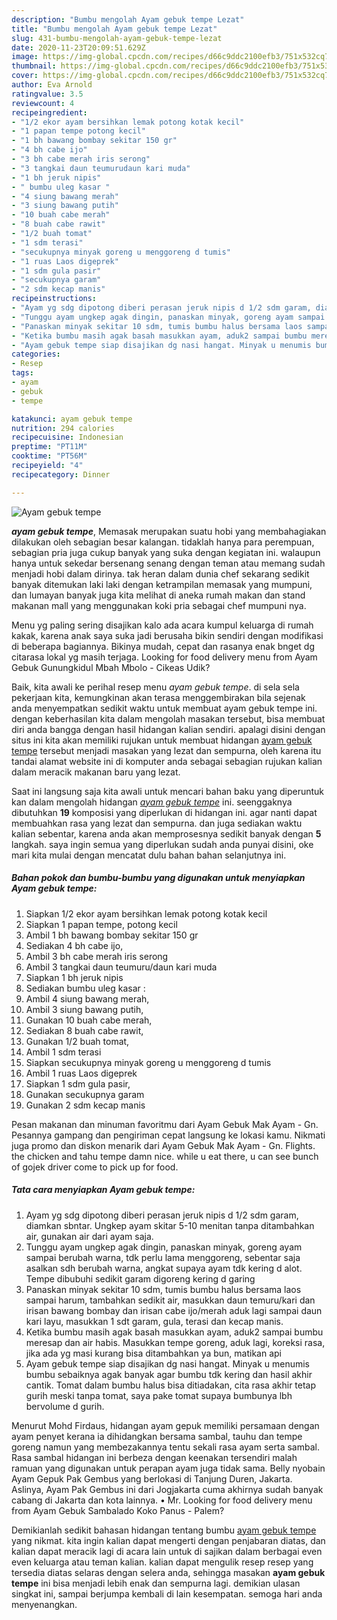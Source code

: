 ```yaml
---
description: "Bumbu mengolah Ayam gebuk tempe Lezat"
title: "Bumbu mengolah Ayam gebuk tempe Lezat"
slug: 431-bumbu-mengolah-ayam-gebuk-tempe-lezat
date: 2020-11-23T20:09:51.629Z
image: https://img-global.cpcdn.com/recipes/d66c9ddc2100efb3/751x532cq70/ayam-gebuk-tempe-foto-resep-utama.jpg
thumbnail: https://img-global.cpcdn.com/recipes/d66c9ddc2100efb3/751x532cq70/ayam-gebuk-tempe-foto-resep-utama.jpg
cover: https://img-global.cpcdn.com/recipes/d66c9ddc2100efb3/751x532cq70/ayam-gebuk-tempe-foto-resep-utama.jpg
author: Eva Arnold
ratingvalue: 3.5
reviewcount: 4
recipeingredient:
- "1/2 ekor ayam bersihkan lemak potong kotak kecil"
- "1 papan tempe potong kecil"
- "1 bh bawang bombay sekitar 150 gr"
- "4 bh cabe ijo"
- "3 bh cabe merah iris serong"
- "3 tangkai daun teumurudaun kari muda"
- "1 bh jeruk nipis"
- " bumbu uleg kasar "
- "4 siung bawang merah"
- "3 siung bawang putih"
- "10 buah cabe merah"
- "8 buah cabe rawit"
- "1/2 buah tomat"
- "1 sdm terasi"
- "secukupnya minyak goreng u menggoreng d tumis"
- "1 ruas Laos digeprek"
- "1 sdm gula pasir"
- "secukupnya garam"
- "2 sdm kecap manis"
recipeinstructions:
- "Ayam yg sdg dipotong diberi perasan jeruk nipis d 1/2 sdm garam, diamkan sbntar. Ungkep ayam skitar 5-10 menitan tanpa ditambahkan air, gunakan air dari ayam saja."
- "Tunggu ayam ungkep agak dingin, panaskan minyak, goreng ayam sampai berubah warna, tdk perlu lama menggoreng, sebentar saja asalkan sdh berubah warna, angkat supaya ayam tdk kering d alot. Tempe dibubuhi sedikit garam digoreng kering d garing"
- "Panaskan minyak sekitar 10 sdm, tumis bumbu halus bersama laos sampai harum, tambahkan sedikit air, masukkan daun temuru/kari dan irisan bawang bombay dan irisan cabe ijo/merah aduk lagi sampai daun kari layu, masukkan 1 sdt garam, gula, terasi dan kecap manis."
- "Ketika bumbu masih agak basah masukkan ayam, aduk2 sampai bumbu meresap dan air habis. Masukkan tempe goreng, aduk lagi, koreksi rasa, jika ada yg masi kurang bisa ditambahkan ya bun, matikan api"
- "Ayam gebuk tempe siap disajikan dg nasi hangat. Minyak u menumis bumbu sebaiknya agak banyak agar bumbu tdk kering dan hasil akhir cantik. Tomat dalam bumbu halus bisa ditiadakan, cita rasa akhir tetap gurih meski tanpa tomat, saya pake tomat supaya bumbunya lbh bervolume d gurih."
categories:
- Resep
tags:
- ayam
- gebuk
- tempe

katakunci: ayam gebuk tempe 
nutrition: 294 calories
recipecuisine: Indonesian
preptime: "PT11M"
cooktime: "PT56M"
recipeyield: "4"
recipecategory: Dinner

---
```



![Ayam gebuk tempe](https://img-global.cpcdn.com/recipes/d66c9ddc2100efb3/751x532cq70/ayam-gebuk-tempe-foto-resep-utama.jpg)

<b><i>ayam gebuk tempe</i></b>, Memasak merupakan suatu hobi yang membahagiakan dilakukan oleh sebagian besar kalangan. tidaklah hanya para perempuan, sebagian pria juga cukup banyak yang suka dengan kegiatan ini. walaupun hanya untuk sekedar bersenang senang dengan teman atau memang sudah menjadi hobi dalam dirinya. tak heran dalam dunia chef sekarang sedikit banyak ditemukan laki laki dengan ketrampilan memasak yang mumpuni, dan lumayan banyak juga kita melihat di aneka rumah makan dan stand makanan mall yang menggunakan koki pria sebagai chef mumpuni nya.

Menu yg paling sering disajikan kalo ada acara kumpul keluarga di rumah kakak, karena anak saya suka jadi berusaha bikin sendiri dengan modifikasi di beberapa bagiannya. Bikinya mudah, cepat dan rasanya enak bnget dg citarasa lokal yg masih terjaga. Looking for food delivery menu from Ayam Gebuk Gunungkidul Mbah Mbolo - Cikeas Udik?

Baik, kita awali ke perihal resep menu <i>ayam gebuk tempe</i>. di sela sela pekerjaan kita, kemungkinan akan terasa menggembirakan bila sejenak anda menyempatkan sedikit waktu untuk membuat ayam gebuk tempe ini. dengan keberhasilan kita dalam mengolah masakan tersebut, bisa membuat diri anda bangga dengan hasil hidangan kalian sendiri. apalagi disini dengan situs ini kita akan memiliki rujukan untuk membuat hidangan <u>ayam gebuk tempe</u> tersebut menjadi masakan yang lezat dan sempurna, oleh karena itu tandai alamat website ini di komputer anda sebagai sebagian rujukan kalian dalam meracik makanan baru yang lezat.


Saat ini langsung saja kita awali untuk mencari bahan baku yang diperuntuk kan dalam mengolah hidangan <u><i>ayam gebuk tempe</i></u> ini. seenggaknya dibutuhkan <b>19</b> komposisi yang diperlukan di hidangan ini. agar nanti dapat membuahkan rasa yang lezat dan sempurna. dan juga sediakan waktu kalian sebentar, karena anda akan memprosesnya sedikit banyak dengan <b>5</b> langkah. saya ingin semua yang diperlukan sudah anda punyai disini, oke mari kita mulai dengan mencatat dulu bahan bahan selanjutnya ini.

<!--inarticleads1-->

##### Bahan pokok dan bumbu-bumbu yang digunakan untuk menyiapkan Ayam gebuk tempe:

1. Siapkan 1/2 ekor ayam bersihkan lemak potong kotak kecil
1. Siapkan 1 papan tempe, potong kecil
1. Ambil 1 bh bawang bombay sekitar 150 gr
1. Sediakan 4 bh cabe ijo,
1. Ambil 3 bh cabe merah iris serong
1. Ambil 3 tangkai daun teumuru/daun kari muda
1. Siapkan 1 bh jeruk nipis
1. Sediakan  bumbu uleg kasar :
1. Ambil 4 siung bawang merah,
1. Ambil 3 siung bawang putih,
1. Gunakan 10 buah cabe merah,
1. Sediakan 8 buah cabe rawit,
1. Gunakan 1/2 buah tomat,
1. Ambil 1 sdm terasi
1. Siapkan secukupnya minyak goreng u menggoreng d tumis
1. Ambil 1 ruas Laos digeprek
1. Siapkan 1 sdm gula pasir,
1. Gunakan secukupnya garam
1. Gunakan 2 sdm kecap manis


Pesan makanan dan minuman favoritmu dari Ayam Gebuk Mak Ayam - Gn. Pesannya gampang dan pengiriman cepat langsung ke lokasi kamu. Nikmati juga promo dan diskon menarik dari Ayam Gebuk Mak Ayam - Gn. Flights. the chicken and tahu tempe damn nice. while u eat there, u can see bunch of gojek driver come to pick up for food. 

<!--inarticleads2-->

##### Tata cara menyiapkan Ayam gebuk tempe:

1. Ayam yg sdg dipotong diberi perasan jeruk nipis d 1/2 sdm garam, diamkan sbntar. Ungkep ayam skitar 5-10 menitan tanpa ditambahkan air, gunakan air dari ayam saja.
1. Tunggu ayam ungkep agak dingin, panaskan minyak, goreng ayam sampai berubah warna, tdk perlu lama menggoreng, sebentar saja asalkan sdh berubah warna, angkat supaya ayam tdk kering d alot. Tempe dibubuhi sedikit garam digoreng kering d garing
1. Panaskan minyak sekitar 10 sdm, tumis bumbu halus bersama laos sampai harum, tambahkan sedikit air, masukkan daun temuru/kari dan irisan bawang bombay dan irisan cabe ijo/merah aduk lagi sampai daun kari layu, masukkan 1 sdt garam, gula, terasi dan kecap manis.
1. Ketika bumbu masih agak basah masukkan ayam, aduk2 sampai bumbu meresap dan air habis. Masukkan tempe goreng, aduk lagi, koreksi rasa, jika ada yg masi kurang bisa ditambahkan ya bun, matikan api
1. Ayam gebuk tempe siap disajikan dg nasi hangat. Minyak u menumis bumbu sebaiknya agak banyak agar bumbu tdk kering dan hasil akhir cantik. Tomat dalam bumbu halus bisa ditiadakan, cita rasa akhir tetap gurih meski tanpa tomat, saya pake tomat supaya bumbunya lbh bervolume d gurih.


Menurut Mohd Firdaus, hidangan ayam gepuk memiliki persamaan dengan ayam penyet kerana ia dihidangkan bersama sambal, tauhu dan tempe goreng namun yang membezakannya tentu sekali rasa ayam serta sambal. Rasa sambal hidangan ini berbeza dengan keenakan tersendiri malah ramuan yang digunakan untuk perapan ayam juga tidak sama. Belly nyobain Ayam Gepuk Pak Gembus yang berlokasi di Tanjung Duren, Jakarta. Aslinya, Ayam Pak Gembus ini dari Jogjakarta cuma akhirnya sudah banyak cabang di Jakarta dan kota lainnya. • Mr. Looking for food delivery menu from Ayam Gebuk Sambalado Koko Panus - Palem? 

Demikianlah sedikit bahasan hidangan tentang bumbu <u>ayam gebuk tempe</u> yang nikmat. kita ingin kalian dapat mengerti dengan penjabaran diatas, dan kalian dapat meracik lagi di acara lain untuk di sajikan dalam berbagai even even keluarga atau teman kalian. kalian dapat mengulik resep resep yang tersedia diatas selaras dengan selera anda, sehingga masakan <b>ayam gebuk tempe</b> ini bisa menjadi lebih enak dan sempurna lagi. demikian ulasan singkat ini, sampai berjumpa kembali di lain kesempatan. semoga hari anda menyenangkan.
